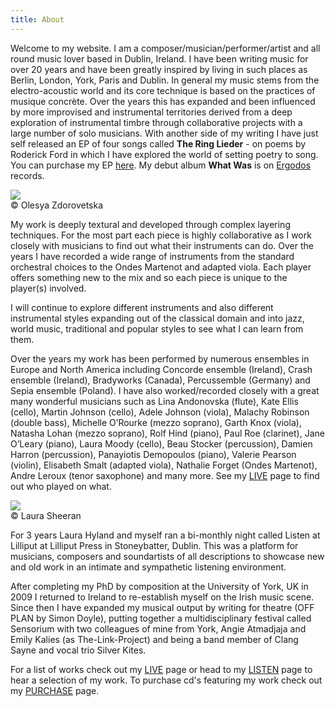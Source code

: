 ```yaml
---
title: About
---
```

Welcome to my website. I am a composer/musician/performer/artist and all round music lover based in Dublin, Ireland. I have been writing music for over 20 years and have been greatly inspired by living in such places as Berlin, London, York, Paris and Dublin. In general my music stems from the electro-acoustic world and its core technique is based on the practices of musique concrète. Over the years this has expanded and been influenced by more improvised and instrumental territories derived from a deep exploration of instrumental timbre through collaborative projects with a large number of solo musicians. With another side of my writing I have just self released an EP of four songs called **The Ring Lieder** - on poems by Roderick Ford in which I have explored the world of setting poetry to song. You can purchase my EP [here](/purchase). My debut album **What Was** is on [Ergodos](https://ergodos.ie/shop/records/what-was/) records.
<div class="photo-with-credit">
  <img src="/assets/img/Judith_by_Olesya.jpg">
  <div>© Olesya Zdorovetska</div>
</div>

My work is deeply textural and developed through complex layering techniques. For the most part each piece is highly collaborative as I work closely with musicians to find out what their instruments can do. Over the years I have recorded a wide range of instruments from the standard orchestral choices to the Ondes Martenot and adapted viola. Each player offers something new to the mix and so each piece is unique to the player(s) involved.

I will continue to explore different instruments and also different instrumental styles expanding out of the classical domain and into jazz, world music, traditional and popular styles to see what I can learn from them.

Over the years my work has been performed by numerous ensembles in Europe and North America including Concorde ensemble (Ireland), Crash ensemble (Ireland), Bradyworks (Canada), Percussemble (Germany) and Sepia ensemble (Poland). I have also worked/recorded closely with a great many wonderful musicians such as Lina Andonovska (flute), Kate Ellis (cello), Martin Johnson (cello), Adele Johnson (viola), Malachy Robinson (double bass), Michelle O’Rourke (mezzo soprano), Garth Knox (viola), Natasha Lohan (mezzo soprano), Rolf Hind (piano), Paul Roe (clarinet), Jane O’Leary (piano), Laura Moody (cello), Beau Stocker (percussion), Damien Harron (percussion), Panayiotis Demopoulos (piano), Valerie Pearson (violin), Elisabeth Smalt (adapted viola), Nathalie Forget (Ondes Martenot), Andre Leroux (tenor saxophone) and many more. See my [LIVE](/live) page to find out who played on what.
<div class="photo-with-credit-right">
  <img src="/assets/img/profile.jpg">
  <div>© Laura Sheeran</div>
</div>

For 3 years Laura Hyland and myself ran a bi-monthly night called Listen at Lilliput at Lilliput Press in Stoneybatter, Dublin. This was a platform for musicians, composers and soundartists of all descriptions to showcase new and old work in an intimate and sympathetic listening environment.

After completing my PhD by composition at the University of York, UK in 2009 I returned to Ireland to re-establish myself on the Irish music scene. Since then I have expanded my musical output by writing for theatre (OFF PLAN by Simon Doyle), putting together a multidisciplinary festival called Sensorium with two colleagues of mine from York, Angie Atmadjaja and Emily Kalies (as The-Link-Project) and being a band member of Clang Sayne and vocal trio Silver Kites. 

For a list of works check out my [LIVE](/live) page or head to my [LISTEN](/listen) page to hear a selection of my work. To purchase cd's featuring my work check out my [PURCHASE](/purchase) page.